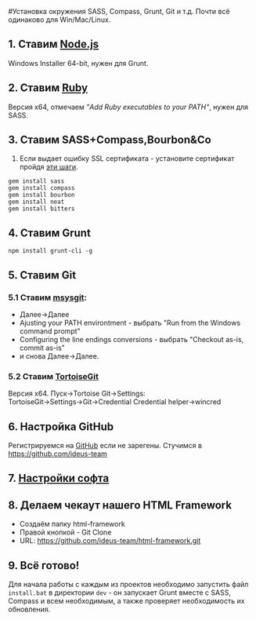 #Установка окружения
SASS, Compass, Grunt, Git и т.д.
Почти всё одинаково для Win/Mac/Linux.

## 1. Ставим [Node.js](http://nodejs.org/download/)
Windows Installer 64-bit, нужен для Grunt.


## 2. Ставим [Ruby](http://rubyinstaller.org/downloads/)
Версия x64, отмечаем _"Add Ruby executables to your PATH"_, нужен для SASS.


## 3. Ставим SASS+Compass,Bourbon&Co
1) Если выдает ошибку SSL сертификата - установите сертификат пройдя [эти шаги](https://gist.github.com/luislavena/f064211759ee0f806c88#installing-using-update-packages-new).
```
gem install sass
gem install compass
gem install bourbon
gem install neat
gem install bitters
```


## 4. Ставим Grunt
```
npm install grunt-cli -g
```

## 5. Ставим Git
### 5.1 Ставим [msysgit](http://msysgit.github.io/):
 - Далее→Далее
 - Ajusting your PATH environtment - выбрать "Run from the Windows command prompt"
 - Configuring the line endings conversions - выбрать "Checkout as-is, commit as-is"
 - и снова Далее→Далее.


### 5.2 Ставим [TortoiseGit](https://code.google.com/p/tortoisegit/wiki/Download)
Версия x64.
Пуск→Tortoise Git→Settings:
TortoiseGit→Settings→Git→Credential
Credential helper→wincred


## 6. Настройка GitHub
Регистрируемся на [GitHub](https://github.com/) если не зарегены. Стучимся в https://github.com/ideus-team


## 7. [Настройки софта](https://github.com/ideus-team/guidelines/blob/master/frontend/settings.md)


## 8. Делаем чекаут нашего HTML Framework
 - Создаём папку html-framework
 - Правой кнопкой - Git Clone
 - URL: https://github.com/ideus-team/html-framework.git


## 9. Всё готово!
Для начала работы с каждым из проектов необходимо запустить файл `install.bat` в директории `dev` - он запускает Grunt вместе с SASS, Compass и всем необходимым, а также проверяет необходимость их обновления.

